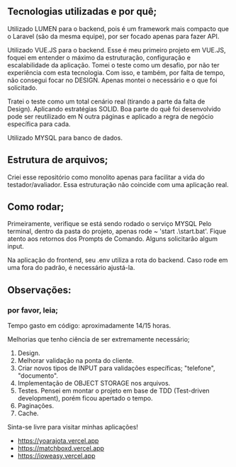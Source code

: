 ## Tecnologias utilizadas e por quê;
Utilizado LUMEN para o backend, pois é um framework mais compacto que o Laravel (são da mesma equipe), por ser focado apenas para fazer API. 

Utilizado VUE.JS para o backend. Esse é meu primeiro projeto em VUE.JS, foquei em entender o máximo da estruturação, configuração e escalabilidade da aplicação. Tomei o teste como um desafio, por não ter experiência com esta tecnologia. Com isso, e também, por falta de tempo, não consegui focar no DESIGN. Apenas montei o necessário e o que foi solicitado.

Tratei o teste como um total cenário real (tirando a parte da falta de Design). Aplicando estratégias SOLID. Boa parte do quê foi desenvolvido pode ser reutilizado em N outra páginas e aplicado a regra de negócio específica para cada.

Utilizado MYSQL para banco de dados. 

## Estrutura de arquivos;
Criei esse repositório como monolito apenas para facilitar a vida do testador/avaliador. Essa estruturação não coincide com uma aplicação real.

## Como rodar;
Primeiramente, verifique se está sendo rodado o serviço MYSQL
Pelo terminal, dentro da pasta do projeto, apenas rode ~ 'start .\start.bat'.
Fique atento aos retornos dos Prompts de Comando. Alguns solicitarão algum input.

Na aplicação do frontend, seu .env utiliza a rota do backend. Caso rode em uma fora do padrão, é necessário ajustá-la.

## Observações:
### por favor, leia;

Tempo gasto em código: aproximadamente 14/15 horas.

Melhorias que tenho ciência de ser extremamente necessário; 
1. Design.
2. Melhorar validação na ponta do cliente.
3. Criar novos tipos de INPUT para validações específicas; "telefone", "documento".
4. Implementação de OBJECT STORAGE nos arquivos.
5. Testes. Pensei em montar o projeto em base de TDD (Test-driven development), porém ficou apertado o tempo.
6. Paginações.
7. Cache.

Sinta-se livre para visitar minhas aplicações!
+ https://yoarajota.vercel.app
+ https://matchboxd.vercel.app
+ https://ioweasy.vercel.app
